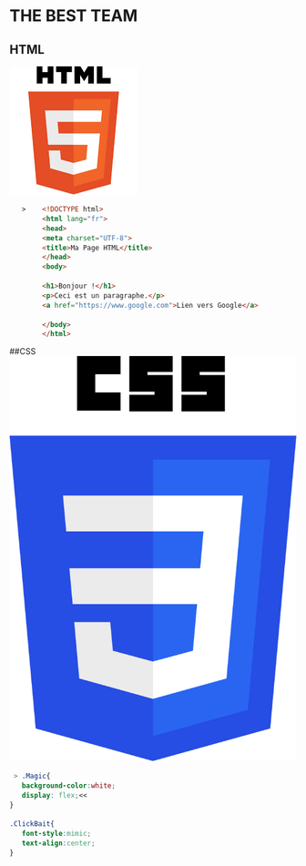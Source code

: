 # THE BEST TEAM

## HTML


![HTML](html.png)

 ```html
    >    <!DOCTYPE html>
         <html lang="fr">
         <head>
         <meta charset="UTF-8">
         <title>Ma Page HTML</title>
         </head>
         <body>

         <h1>Bonjour !</h1>
         <p>Ceci est un paragraphe.</p>
         <a href="https://www.google.com">Lien vers Google</a>

         </body>
         </html>
```
  


##CSS
![LOGO CSS3](CSS3_logo_and_wordmark.svg)


 ```CSS
  > .Magic{
	background-color:white;
	display: flex;<<
}

.ClickBait{
	font-style:mimic;
	text-align:center;
}

```
